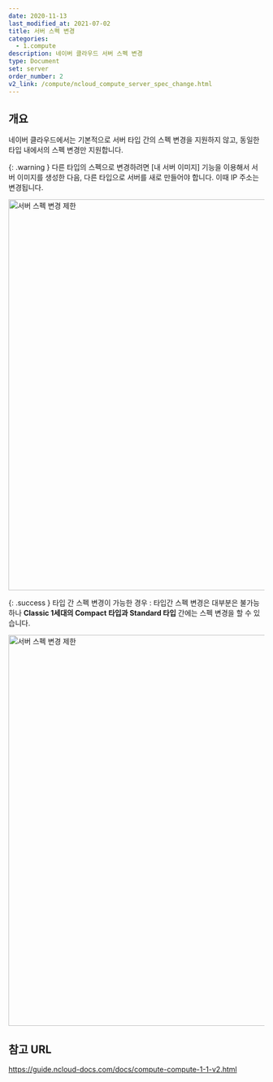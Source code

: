 ```yaml
---
date: 2020-11-13
last_modified_at: 2021-07-02
title: 서버 스펙 변경
categories:
  - 1.compute
description: 네이버 클라우드 서버 스펙 변경
type: Document
set: server
order_number: 2
v2_link: /compute/ncloud_compute_server_spec_change.html
---
```


## 개요
네이버 클라우드에서는 기본적으로 서버 타입 간의 스펙 변경을 지원하지 않고, 동일한 타입 내에서의 스펙 변경만 지원합니다.

{: .warning }
다른 타입의 스펙으로 변경하려면 [내 서버 이미지] 기능을 이용해서 서버 이미지를 생성한 다음, 다른 타입으로 서버를 새로 만들어야 합니다. 이때 IP 주소는 변경됩니다.

<img src="../../images/ncp_server_spec_change_01.jpg" alt="서버 스펙 변경 제한" style="width:770px;align:center">

{: .success }
타입 간 스펙 변경이 가능한 경우 : 타입간 스펙 변경은 대부분은 불가능하나 **Classic 1세대의 Compact 타입과 Standard 타입** 간에는 스펙 변경을 할 수 있습니다.

<img src="../../images/ncp_server_spec_change_02.jpg" alt="서버 스펙 변경 제한" style="width:770px;align:center">

## 참고 URL
<a href="https://guide.ncloud-docs.com/docs/compute-compute-1-1-v2" target="_blank" style="word-break:break-all;">https://guide.ncloud-docs.com/docs/compute-compute-1-1-v2.html</a>

